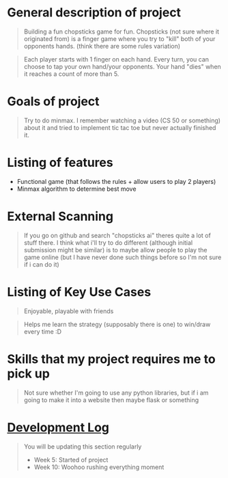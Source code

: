 # General description of project
> Building a fun chopsticks game for fun. 
Chopsticks (not sure where it originated from) is a finger game where you try to "kill" both of your opponents hands. (think there are some rules variation)

> Each player starts with 1 finger on each hand. Every turn, you can choose to tap your own hand/your opponents.
Your hand "dies" when it reaches a count of more than 5.

# Goals of project
> Try to do minmax. I remember watching a video (CS 50 or something) about it and tried to implement tic tac toe but never actually finished it.

# Listing of features
- Functional game (that follows the rules + allow users to play 2 players)
- Minmax algorithm to determine best move

# External Scanning
> If you go on github and search "chopsticks ai" theres quite a lot of stuff there. 
> I think what i'll try to do different (although initial submission might be similar) is to maybe allow people to play the game online (but I have never done such things before so I'm not sure if i can do it)

# Listing of Key Use Cases
> Enjoyable, playable with friends

> Helps me learn the strategy (supposably there is one) to win/draw every time :D

# Skills that my project requires me to pick up
> Not sure whether I'm going to use any python libraries, but if i am going to make it into a website then maybe flask or something

# [Development Log](/devlog.md)
> You will be updating this section regularly
> - Week 5: Started of project
> - Week 10: Woohoo rushing everything moment

